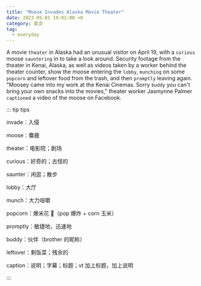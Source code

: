 ```yaml
---
title: "Moose Invades Alaska Movie Theater"
date: 2023-05-01 19:01:00 +8
category: 英文
tag:
  - everyday
---
```


A movie `theater` in Alaska had an unusual visitor on April 19, with a `curious` moose `sauntering` in to take a look around. Security footage from the theater in Kenai, Alaska, as well as videos taken by a worker behind the theater counter, show the moose entering the `lobby`, `munching` on some `popcorn` and leftover food from the trash, and then `promptly` leaving again. "Moosey came into my work at the Kenai Cinemas. Sorry `buddy` you can't bring your own snacks into the movies," theater worker Jasmynne Palmer `captioned` a video of the moose on Facebook.

::: tip tips

invade：入侵

moose：麋鹿

theater：电影院；剧场

curious：好奇的；古怪的

saunter：闲逛；散步

lobby：大厅

munch：大力咀嚼

popcorn：爆米花 🍿️（pop 爆炸 + corn 玉米）

promptly：敏捷地，迅速地

buddy：伙伴（brother 的昵称）

leftover：剩饭菜；残余的

caption：说明；字幕；标题；vt 加上标题，加上说明

:::
